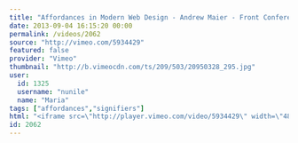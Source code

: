 ```yaml
---
title: "Affordances in Modern Web Design - Andrew Maier - Front Conference 2009"
date: 2013-09-04 16:15:20 00:00
permalink: /videos/2062
source: "http://vimeo.com/5934429"
featured: false
provider: "Vimeo"
thumbnail: "http://b.vimeocdn.com/ts/209/503/20950328_295.jpg"
user:
  id: 1325
  username: "nunile"
  name: "Maria"
tags: ["affordances","signifiers"]
html: "<iframe src=\"http://player.vimeo.com/video/5934429\" width=\"480\" height=\"272\" frameborder=\"0\" webkitallowfullscreen mozallowfullscreen allowfullscreen></iframe>"
id: 2062
---
```


